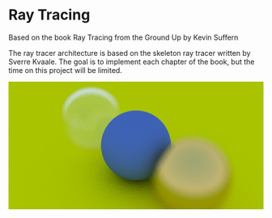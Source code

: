 # Ray Tracing
Based on the book Ray Tracing from the Ground Up by Kevin Suffern

The ray tracer architecture is based on the skeleton ray tracer written by Sverre Kvaale. The goal is to implement each chapter of the book, but the time on this project will be limited.

![Ray traced image](image.jpg)
